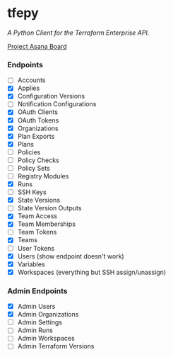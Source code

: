 # tfepy

_A Python Client for the Terraform Enterprise API._

[Project Asana Board](https://app.asana.com/0/1128022822619695/1128022822619711)

### Endpoints

- [ ] Accounts
- [X] Applies
- [X] Configuration Versions
- [ ] Notification Configurations
- [X] OAuth Clients
- [X] OAuth Tokens
- [X] Organizations
- [X] Plan Exports
- [X] Plans
- [ ] Policies
- [ ] Policy Checks
- [ ] Policy Sets
- [ ] Registry Modules
- [X] Runs
- [ ] SSH Keys
- [X] State Versions
- [ ] State Version Outputs
- [X] Team Access
- [X] Team Memberships
- [ ] Team Tokens
- [X] Teams
- [ ] User Tokens
- [X] Users (show endpoint doesn't work)
- [X] Variables
- [X] Workspaces (everything but SSH assign/unassign)

### Admin Endpoints

- [X] Admin Users
- [X] Admin Organizations
- [ ] Admin Settings
- [ ] Admin Runs
- [ ] Admin Workspaces
- [ ] Admin Terraform Versions
